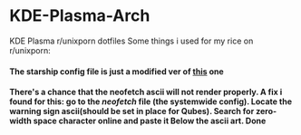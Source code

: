 # KDE-Plasma-Arch
KDE Plasma r/unixporn dotfiles
Some things i used for my rice on r/unixporn:

#### The starship config file is just a modified ver of [this](https://gist.github.com/3ayazaya/d87c70c5f30a6e28f15dfc84ca95fc68) one

#### There's a chance that the neofetch ascii will not render properly. A fix i found for this: go to the *neofetch* file (the systemwide config). Locate the warning sign ascii(should be set in place for Qubes). Search for zero-width space character online and paste it Below the ascii art. Done
